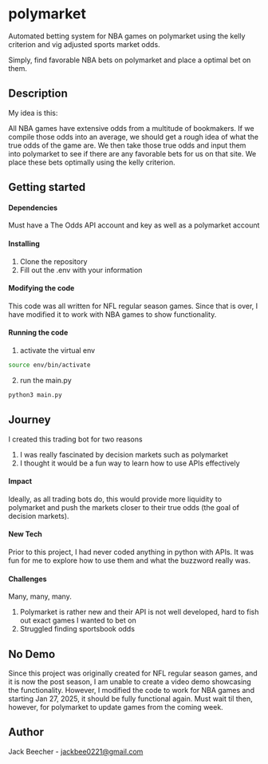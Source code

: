 # polymarket
Automated betting system for NBA games on polymarket using the kelly criterion
and vig adjusted sports market odds.

Simply, find favorable NBA bets on polymarket and place a optimal bet on them.

## Description

My idea is this:

All NBA games have extensive odds from a multitude of bookmakers. If we compile those odds into an
average, we should get a rough idea of what the true odds of the game are. We then take those true 
odds and input them into polymarket to see if there are any favorable bets for us on that site.
We place these bets optimally using the kelly criterion.

## Getting started

#### Dependencies
Must have a The Odds API account and key as well as a polymarket account

#### Installing
1. Clone the repository
2. Fill out the .env with your information

#### Modifying the code
This code was all written for NFL regular season games. Since that is over,
I have modified it to work with NBA games to show functionality.

#### Running the code
1. activate the virtual env
```bash
source env/bin/activate
```
2. run the main.py
```bash
python3 main.py
```

## Journey
I created this trading bot for two reasons
1. I was really fascinated by decision markets such as polymarket
2. I thought it would be a fun way to learn how to use APIs effectively

#### Impact
Ideally, as all trading bots do, this would provide more liquidity to polymarket and push
the markets closer to their true odds (the goal of decision markets).

#### New Tech
Prior to this project, I had never coded anything in python with APIs. It was fun for me to explore how to use them
and what the buzzword really was.

#### Challenges
Many, many, many.

1. Polymarket is rather new and their API is not well developed, hard to fish out exact games I wanted to bet on
2. Struggled finding sportsbook odds

## No Demo
Since this project was originally created for NFL regular season games, and it is now the post season, I am unable
to create a video demo showcasing the functionality. However, I modified the code to work for NBA games and starting
Jan 27, 2025, it should be fully functional again. Must wait til then, however, for polymarket to update games from the coming week.

## Author
Jack Beecher - jackbee0221@gmail.com

